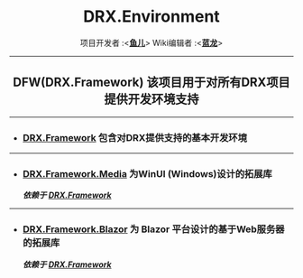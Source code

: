 <div align="center">
    <h1> DRX.Environment </h1>
  
项目开发者 :<[<strong>鱼儿</strong>](https://space.bilibili.com/288624638)>
Wiki编辑者 :<[<strong>蓝龙</strong>](https://space.bilibili.com/168162766)>
</div>

-----

<div align="center">
    <h2>
      DFW(DRX.Framework) 该项目用于对所有DRX项目提供开发环境支持
    </h2>
    </div>

-----

- ### [DRX.Framework](https://github.com/lxyesa/DRX.Environment/tree/master/DRX.Framework)  包含对DRX提供支持的基本开发环境

---

- ### [DRX.Framework.Media](https://github.com/lxyesa/DRX.Environment/tree/master/DRX.Framework.Media)  为WinUI (Windows)设计的拓展库
  ***依赖于 [DRX.Framework](https://github.com/lxyesa/DRX.Environment/tree/master/DRX.Framework)***

---
  
- ### [DRX.Framework.Blazor](https://github.com/lxyesa/DRX.Environment/tree/master/DRX.Framework.Blazor)  为 Blazor 平台设计的基于Web服务器的拓展库
  ***依赖于 [DRX.Framework](https://github.com/lxyesa/DRX.Environment/tree/master/DRX.Framework)***
